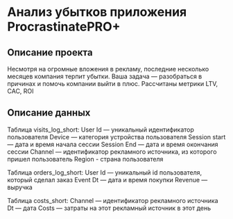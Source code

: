 # Анализ убытков приложения ProcrastinatePRO+
## Описание проекта
Несмотря на огромные вложения в рекламу, последние несколько месяцев компания терпит убытки. Ваша задача — разобраться в причинах и помочь компании выйти в плюс. 
Рассчитаны метрики LTV, CAC, ROI <br>

## Описание данных

Таблица visits_log_short:
User Id — уникальный идентификатор пользователя
Device — категория устройства пользователя
Session start — дата и время начала сессии
Session End — дата и время окончания сессии
Channel — идентификатор рекламного источника, из которого пришел пользователь
Region - страна пользователя

Таблица orders_log_short:
User Id — уникальный id пользователя, который сделал заказ
Event Dt — дата и время покупки
Revenue — выручка

Таблица costs_short:
Channel — идентификатор рекламного источника
Dt — дата
Costs — затраты на этот рекламный источник в этот день
